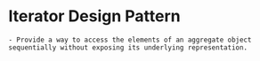 # Iterator Design Pattern
    - Provide a way to access the elements of an aggregate object sequentially without exposing its underlying representation. 
